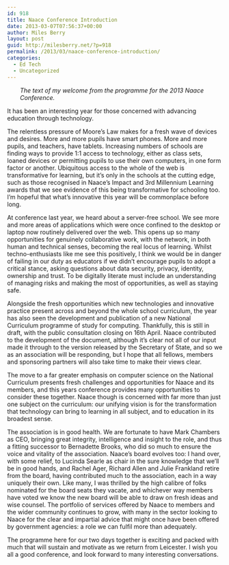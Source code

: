 ```yaml
---
id: 918
title: Naace Conference Introduction
date: 2013-03-07T07:56:37+00:00
author: Miles Berry
layout: post
guid: http://milesberry.net/?p=918
permalink: /2013/03/naace-conference-introduction/
categories:
  - Ed Tech
  - Uncategorized
---
```

<p style="padding-left: 30px;">
  <em>The text of my welcome from the programme for the 2013 Naace Conference.</em>
</p>

It has been an interesting year for those concerned with advancing education through technology.

The relentless pressure of Moore’s Law makes for a fresh wave of devices and desires. More and more pupils have smart phones. More and more pupils, and teachers, have tablets. Increasing numbers of schools are finding ways to provide 1:1 access to technology, either as class sets, loaned devices or permitting pupils to use their own computers, in one form factor or another. Ubiquitous access to the whole of the web is transformative for learning, but it’s only in the schools at the cutting edge, such as those recognised in Naace’s Impact and 3rd Millennium Learning awards that we see evidence of this being transformative for schooling too. I’m hopeful that what’s innovative this year will be commonplace before long.

At conference last year, we heard about a server-free school. We see more and more areas of applications which were once confined to the desktop or laptop now routinely delivered over the web. This opens up so many opportunities for genuinely collaborative work, with the network, in both human and technical senses, becoming the real locus of learning. Whilst techno-enthusiasts like me see this positively, I think we would be in danger of failing in our duty as educators if we didn’t encourage pupils to adopt a critical stance, asking questions about data security, privacy, identity, ownership and trust. To be digitally literate must include an understanding of managing risks and making the most of opportunities, as well as staying safe.

Alongside the fresh opportunities which new technologies and innovative practice present across and beyond the whole school curriculum, the year has also seen the development and publication of a new National Curriculum programme of study for computing. Thankfully, this is still in draft, with the public consultation closing on 16th April. Naace contributed to the development of the document, although it’s clear not all of our input made it through to the version released by the Secretary of State, and so we as an association will be responding, but I hope that all fellows, members and sponsoring partners will also take time to make their views clear.

The move to a far greater emphasis on computer science on the National Curriculum presents fresh challenges and opportunities for Naace and its members, and this years conference provides many opportunities to consider these together. Naace though is concerned with far more than just one subject on the curriculum: our unifying vision is for the transformation that technology can bring to learning in all subject, and to education in its broadest sense.

The association is in good health. We are fortunate to have Mark Chambers as CEO, bringing great integrity, intelligence and insight to the role, and thus a fitting successor to Bernadette Brooks, who did so much to ensure the voice and vitality of the association. Naace’s board evolves too: I hand over, with some relief, to Lucinda Searle as chair in the sure knowledge that we’ll be in good hands, and Rachel Ager, Richard Allen and Julie Frankland retire from the board, having contributed much to the association, each in a way uniquely their own. Like many, I was thrilled by the high calibre of folks nominated for the board seats they vacate, and whichever way members have voted we know the new board will be able to draw on fresh ideas and wise counsel. The portfolio of services offered by Naace to members and the wider community continues to grow, with many in the sector looking to Naace for the clear and impartial advice that might once have been offered by government agencies: a role we can fulfil more than adequately.

The programme here for our two days together is exciting and packed with much that will sustain and motivate as we return from Leicester. I wish you all a good conference, and look forward to many interesting conversations.